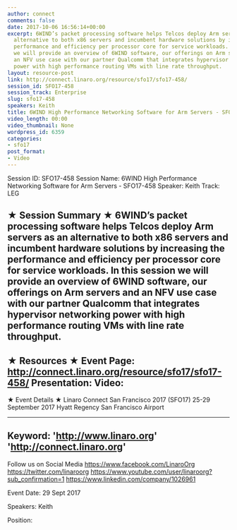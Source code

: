 ```yaml
---
author: connect
comments: false
date: 2017-10-06 16:56:14+00:00
excerpt: 6WIND’s packet processing software helps Telcos deploy Arm servers as an
  alternative to both x86 servers and incumbent hardware solutions by increasing the
  performance and efficiency per processor core for service workloads. In this session
  we will provide an overview of 6WIND software, our offerings on Arm servers and
  an NFV use case with our partner Qualcomm that integrates hypervisor networking
  power with high performance routing VMs with line rate throughput.
layout: resource-post
link: http://connect.linaro.org/resource/sfo17/sfo17-458/
session_id: SFO17-458
session_track: Enterprise
slug: sfo17-458
speakers: Keith
title: 6WIND High Performance Networking Software for Arm Servers - SFO17-458
video_length: 00:00
video_thumbnail: None
wordpress_id: 6359
categories:
- sfo17
post_format:
- Video
---
```


Session ID: SFO17-458
Session Name: 6WIND High Performance Networking Software for Arm Servers - SFO17-458
Speaker: Keith
Track: LEG


★ Session Summary ★
6WIND’s packet processing software helps Telcos deploy Arm servers as an alternative to both x86 servers and incumbent hardware solutions by increasing the performance and efficiency per processor core for service workloads. In this session we will provide an overview of 6WIND software, our offerings on Arm servers and an NFV use case with our partner Qualcomm that integrates hypervisor networking power with high performance routing VMs with line rate throughput.
---------------------------------------------------
★ Resources ★
Event Page: http://connect.linaro.org/resource/sfo17/sfo17-458/
Presentation: 
Video: 
 ---------------------------------------------------

★ Event Details ★
Linaro Connect San Francisco 2017 (SFO17)
25-29 September 2017
Hyatt Regency San Francisco Airport

---------------------------------------------------
Keyword: 
'http://www.linaro.org'
'http://connect.linaro.org'
---------------------------------------------------
Follow us on Social Media
https://www.facebook.com/LinaroOrg
https://twitter.com/linaroorg
https://www.youtube.com/user/linaroorg?sub_confirmation=1
https://www.linkedin.com/company/1026961

Event Date: 29 Sept 2017

Speakers: Keith

Position: